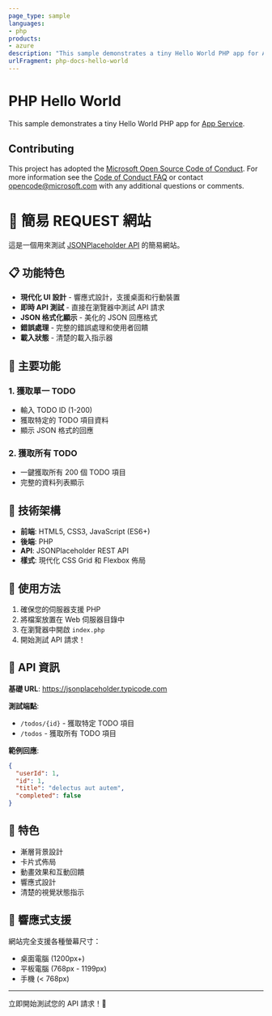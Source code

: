 ```yaml
---
page_type: sample
languages:
- php
products:
- azure
description: "This sample demonstrates a tiny Hello World PHP app for App Service."
urlFragment: php-docs-hello-world
---
```


# PHP Hello World

This sample demonstrates a tiny Hello World PHP app for [App Service](https://docs.microsoft.com/azure/app-service).

## Contributing

This project has adopted the [Microsoft Open Source Code of Conduct](https://opensource.microsoft.com/codeofconduct/). For more information see the [Code of Conduct FAQ](https://opensource.microsoft.com/codeofconduct/faq/) or contact [opencode@microsoft.com](mailto:opencode@microsoft.com) with any additional questions or comments.

# 🚀 簡易 REQUEST 網站

這是一個用來測試 [JSONPlaceholder API](https://jsonplaceholder.typicode.com) 的簡易網站。

## 📋 功能特色

- **現代化 UI 設計** - 響應式設計，支援桌面和行動裝置
- **即時 API 測試** - 直接在瀏覽器中測試 API 請求
- **JSON 格式化顯示** - 美化的 JSON 回應格式
- **錯誤處理** - 完整的錯誤處理和使用者回饋
- **載入狀態** - 清楚的載入指示器

## 🎯 主要功能

### 1. 獲取單一 TODO
- 輸入 TODO ID (1-200)
- 獲取特定的 TODO 項目資料
- 顯示 JSON 格式的回應

### 2. 獲取所有 TODO
- 一鍵獲取所有 200 個 TODO 項目
- 完整的資料列表顯示

## 🔧 技術架構

- **前端**: HTML5, CSS3, JavaScript (ES6+)
- **後端**: PHP
- **API**: JSONPlaceholder REST API
- **樣式**: 現代化 CSS Grid 和 Flexbox 佈局

## 🚀 使用方法

1. 確保您的伺服器支援 PHP
2. 將檔案放置在 Web 伺服器目錄中
3. 在瀏覽器中開啟 `index.php`
4. 開始測試 API 請求！

## 📡 API 資訊

**基礎 URL**: https://jsonplaceholder.typicode.com

**測試端點**: 
- `/todos/{id}` - 獲取特定 TODO 項目
- `/todos` - 獲取所有 TODO 項目

**範例回應**:
```json
{
  "userId": 1,
  "id": 1,
  "title": "delectus aut autem",
  "completed": false
}
```

## 🎨 特色

- 漸層背景設計
- 卡片式佈局
- 動畫效果和互動回饋
- 響應式設計
- 清楚的視覺狀態指示

## 📱 響應式支援

網站完全支援各種螢幕尺寸：
- 桌面電腦 (1200px+)
- 平板電腦 (768px - 1199px)
- 手機 (< 768px)

---

立即開始測試您的 API 請求！🎉
